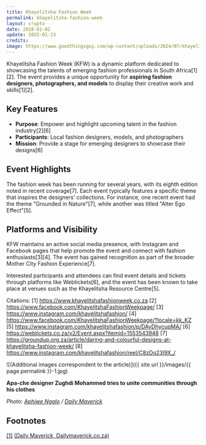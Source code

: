 ```yaml
---
title: Khayelitsha Fashion Week
permalink: khayelitsha-fashion-week
layout: crypto
date: 2018-01-02
update: 2025-01-23
credits:
image: https://www.goodthingsguy.com/wp-content/uploads/2024/07/khayelitshafashionweek.jpeg
---
```


Khayelitsha Fashion Week (KFW) is a dynamic platform dedicated to showcasing the talents of emerging fashion professionals in South Africa[1][2]. The event provides a unique opportunity for **aspiring fashion designers, photographers, and models** to display their creative work and skills[1][2].

## Key Features

- **Purpose**: Empower and highlight upcoming talent in the fashion industry[2][6]
- **Participants**: Local fashion designers, models, and photographers
- **Mission**: Provide a stage for emerging designers to showcase their designs[6]

## Event Highlights

The fashion week has been running for several years, with its eighth edition noted in recent coverage[7]. Each event typically features a specific theme that inspires the designers' collections. For instance, one recent event had the theme "Grounded in Nature"[7], while another was titled "Alter Ego Effect"[5].

## Platforms and Visibility

KFW maintains an active social media presence, with Instagram and Facebook pages that help promote the event and connect with fashion enthusiasts[3][4]. The event has gained recognition as part of the broader Mother City Fashion Experience[7].

Interested participants and attendees can find event details and tickets through platforms like Webtickets[6], and the event has been known to take place at venues such as the Khayelitsha Resource Centre[5].

Citations:
[1] https://www.khayelitshafashionweek.co.za
[2] https://www.facebook.com/KhayelitshaFashionWeekpage/
[3] https://www.instagram.com/khayelitshafashion/
[4] https://www.facebook.com/KhayelitshaFashionWeekpage/?locale=kk_KZ
[5] https://www.instagram.com/khayelitshafashion/p/DAyDhycupMA/
[6] https://webtickets.co.za/v2/Event.aspx?itemid=1553543948
[7] https://groundup.org.za/article/daring-and-colourful-designs-at-khayelitsha-fashion-week/
[8] https://www.instagram.com/khayelitshafashion/reel/C8zDo23I9X_/

![(Additional images correspondent to the article)]({{ site.url }}/images/{{ page.permalink }}-1.jpg)

**Apa-che designer Zughdi Mohammed tries to unite communities through his clothes**

*Photo: [Aphiwe Ngalo](dailymaverick.co.za/article/2018-09-14-khayelitsha-fashion-week-young-designers-turn-heads-with-afrocentric-flair/) / [Daily Maverick](dailymaverick.co.za/article/2018-09-14-khayelitsha-fashion-week-young-designers-turn-heads-with-afrocentric-flair/)*

## Footnotes

[[1]](#a1) <span id="f1"></span> [(Daily Maverick, Dailymaverick.co.za)](dailymaverick.co.za/article/2018-09-14-khayelitsha-fashion-week-young-designers-turn-heads-with-afrocentric-flair/)

